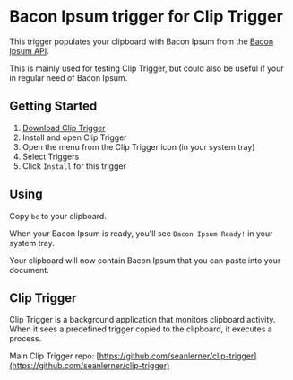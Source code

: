 # Bacon Ipsum trigger for Clip Trigger

This trigger populates your clipboard with Bacon Ipsum from the [Bacon Ipsum API](https://baconipsum.com/json-api/).

This is mainly used for testing Clip Trigger, but could also be useful if your in regular need of Bacon Ipsum.

## Getting Started

1. [Download Clip Trigger](https://github.com/seanlerner/clip-trigger-disttribution/blob/master/README.md)
2. Install and open Clip Trigger
3. Open the menu from the Clip Trigger icon (in your system tray)
4. Select Triggers
5. Click `Install` for this trigger

## Using

Copy `bc` to your clipboard. 

When your Bacon Ipsum is ready, you'll see `Bacon Ipsum Ready!` in your system tray. 

Your clipboard will now contain Bacon Ipsum that you can paste into your document.

## Clip Trigger

Clip Trigger is a background application that monitors clipboard activity. When it sees a predefined trigger copied to the clipboard, it executes a process.

Main Clip Trigger repo: [https://github.com/seanlerner/clip-trigger](https://github.com/seanlerner/clip-trigger)

